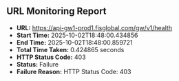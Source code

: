 ## URL Monitoring Report

- **URL:** https://api-gw1-prod1.fisglobal.com/gw/v1/health
- **Start Time:** 2025-10-02T18:48:00.434856
- **End Time:** 2025-10-02T18:48:00.859721
- **Total Time Taken:** 0.424865 seconds
- **HTTP Status Code:** 403
- **Status:** Failure
- **Failure Reason:** HTTP Status Code: 403
